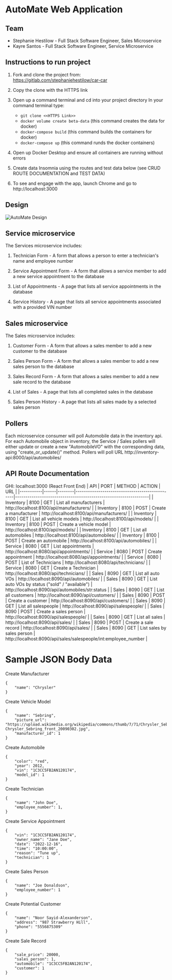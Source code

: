 # AutoMate Web Application

## Team
* Stephanie Hestilow - Full Stack Software Engineer, Sales Microservice
* Kayre Santos - Full Stack Software Engineer, Service Microservice

## Instructions to run project
1. Fork and clone the project from: https://gitlab.com/stephaniehestilow/car-car
2. Copy the clone with the HTTPS link
3. Open up a command terminal and cd into your project directory
In your command terminal type:

    - `git clone <<HTTPS Link>>`
    - `docker volume create beta-data` (this command creates the data for docker)
    - `docker-compose build` (this command builds the containers for docker)
    - `docker-compose up` (this command runds the docker containers)

4. Open up Docker Desktop and ensure all containers are running without errors
5. Create data Insomnia using the routes and test data below (see CRUD ROUTE DOCUMENTATION and TEST DATA)
6. To see and engage with the app, launch Chrome and go to http://localhost:3000

## Design
![AutoMate Design](/images/auto-mate-diagram.png "
AutoMate Design")

## Service microservice
The Services microservice includes:
1. Technician Form - A form that allows a person to enter a technician's name and employee number

2. Service Appointment Form - A form that allows a service member to add a new service appointment to the database

3. List of Appointments - A page that lists all service appointments in the database

4. Service History - A page that lists all service appointments associated with a provided VIN number

## Sales microservice
The Sales microservice includes:
1. Customer Form - A form that allows a sales member to add a new customer to the database

2. Sales Person Form - A form that allows a sales member to add a new sales person to the database

3. Sales Record Form - A form that allows a sales member to add a new sale record to the database

4. List of Sales - A page that lists all completed sales in the database

5. Sales Person History - A page that lists all sales made by a selected sales person


## Pollers
Each microservice consumer will poll Automobile data in the inventory api.  For each Automobile object in inventory, the Service / Sales pollers will either update or create a new "AutomobileVO" with the corresponding data, using "create_or_update()" method.
Pollers will poll URL http://inventory-api:8000/api/automobiles/



## API Route Documentation
GHI: localhost:3000 (React Front End)
| API       | PORT | METHOD | ACTION                                         | URL                                                             |
|-----------|------|--------|------------------------------------------------|-----------------------------------------------------------------|
| Inventory | 8100 | GET    | List all manufacturers                         | http://localhost:8100/api/manufacturers/                        |
| Inventory | 8100 | POST   | Create a manufacturer                          | http://localhost:8100/api/manufacturers/                        |
| Inventory | 8100 | GET    | List all vehicle models                        | http://localhost:8100/api/models/                               |
| Inventory | 8100 | POST   | Create a vehicle model                         | http://localhost:8100/api/models/                               |
| Inventory | 8100 | GET    | List all automobiles                           | http://localhost:8100/api/automobiles/                          |
| Inventory | 8100 | POST   | Create an automobile                           | http://localhost:8100/api/automobiles/                          |
| Service   | 8080 | GET    | List appointments                              | http://localhost:8080/api/appointments/                         |
| Service   | 8080 | POST   | Create appointment                             | http://localhost:8080/api/appointments/                         |
| Service   | 8080 | POST   | List of Technicians                            | http://localhost:8080/api/technicians/                          |
| Service   | 8080 | GET    | Create a Technician                            | http://localhost:8080/api/technicians/                          |
| Sales     | 8090 | GET    | List all auto VOs                              | http://localhost:8090/api/automobiles/                          |
| Sales     | 8090 | GET    | List auto VOs by status ("sold" / "available") | http://localhost:8090/api/automobiles/str:status                |
| Sales     | 8090 | GET    | List all customers                             | http://localhost:8090/api/customers/                            |
| Sales     | 8090 | POST   | Create a customer                              | http://localhost:8090/api/customers/                            |
| Sales     | 8090 | GET    | List all salespeople                           | http://localhost:8090/api/salespeople/                          |
| Sales     | 8090 | POST   | Create a sales person                          | http://localhost:8090/api/salespeople/                          |
| Sales     | 8090 | GET    | List all sales                                 | http://localhost:8090/api/sales/                                |
| Sales     | 8090 | POST   | Create a sale record                           | http://localhost:8090/api/sales/                                |
| Sales     | 8090 | GET    | List sales by sales person                     | http://localhost:8090/api/sales/salespeople/int:employee_number |


# Sample JSON Body Data

Create Manufacturer
```
{
    "name": "Chrysler"
}
```

Create Vehicle Model
```
{
    "name": "Sebring",
    "picture_url": "https://upload.wikimedia.org/wikipedia/commons/thumb/7/71/Chrysler_Sebring_front_20090302.jpg/320px-Chrysler_Sebring_front_20090302.jpg",
    "manufacturer_id": 1
}
```

Create Automobile
```
{
    "color": "red",
    "year": 2012,
    "vin": "1C3CC5FB2AN120174",
    "model_id": 1
}
```

Create Technician
```
{
    "name": "John Doe",
    "employee_number": 1,
}
```

Create Service Appointment
```
{
    "vin": "1C3CC5FB2AN120174",
    "owner_name": "Jane Doe",
    "date": "2022-12-16",
    "time": "10:00:00",
    "reason": "Tune up",
    "technician": 1
}
```

Create Sales Person
```
{
    "name": "Joe Donaldson",
    "employee_number": 1
}
```

Create Potential Customer
```
{
    "name": "Noor Sayid-Alexanderson",
    "address": "987 Strawberry Hill",
    "phone": "5556875309"
}
```

Create Sale Record
```
{
    "sale_price": 20000,
    "sales_person": 1,
    "automobile": "1C3CC5FB2AN120174",
    "customer": 1
}
```
